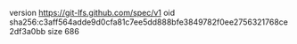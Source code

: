 version https://git-lfs.github.com/spec/v1
oid sha256:c3aff564adde9d0cfa81c7ee5dd888bfe3849782f0ee2756321768ce2df3a0bb
size 686
